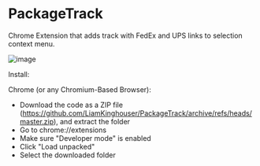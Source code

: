 # PackageTrack

Chrome Extension that adds track with FedEx and UPS links to selection context menu.

![image](https://github.com/LiamKinghouser/PackageTrack/assets/83019452/7d919e56-52ab-455e-845e-993ac466f6ff)

Install:

Chrome (or any Chromium-Based Browser):

- Download the code as a ZIP file (https://github.com/LiamKinghouser/PackageTrack/archive/refs/heads/master.zip), and extract the folder
- Go to chrome://extensions
- Make sure "Developer mode" is enabled
- Click "Load unpacked"
- Select the downloaded folder

